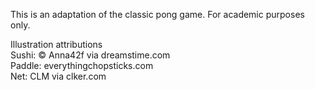 This is an adaptation of the classic pong game. For academic purposes only.

Illustration attributions\
Sushi: © Anna42f via dreamstime.com\
Paddle: everythingchopsticks.com\
Net: CLM via clker.com